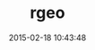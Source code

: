 ---
layout: post
title:  "rgeo"
repo:   "rgeo/rgeo"
date:   2015-02-18 10:43:48
gemurl: http://dazuma.github.com/rgeo
---